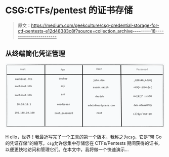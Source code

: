 # CSG:CTFs/pentest 的证书存储

> 原文：<https://medium.com/geekculture/csg-credential-storage-for-ctf-pentests-e12d48383c8f?source=collection_archive---------18----------------------->

## 从终端简化凭证管理

![](img/1fe1e65d7da625d14bf2270fd0d7890d.png)

H ello，世界！我最近写完了一个工具的第一个版本，我称之为`csg`，它是“带 Go 的凭证存储”的缩写。`csg`允许您集中存储您在 CTFs/Pentests 期间获得的证书，以便更快地访问和管理它们。在本文中，我将做一个快速演示…